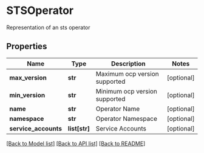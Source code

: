 # STSOperator

Representation of an sts operator
## Properties
Name | Type | Description | Notes
------------ | ------------- | ------------- | -------------
**max_version** | **str** | Maximum ocp version supported | [optional] 
**min_version** | **str** | Minimum ocp version supported | [optional] 
**name** | **str** | Operator Name | [optional] 
**namespace** | **str** | Operator Namespace | [optional] 
**service_accounts** | **list[str]** | Service Accounts | [optional] 

[[Back to Model list]](../README.md#documentation-for-models) [[Back to API list]](../README.md#documentation-for-api-endpoints) [[Back to README]](../README.md)



